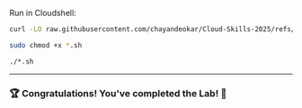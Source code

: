 Run in Cloudshell:  

```bash
curl -LO raw.githubusercontent.com/chayandeokar/Cloud-Skills-2025/refs/heads/master/Dataplex%3A%20Qwik%20Start%20-%20Console/GSP1143.sh

sudo chmod +x *.sh

./*.sh
```
---

### 🏆 Congratulations! You've completed the Lab! 🎉
